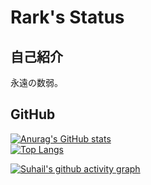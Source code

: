 # Rark's Status

## 自己紹介
永遠の数弱。<br>

## GitHub
[![Anurag's GitHub stats](https://github-readme-stats.vercel.app/api?username=rark7040&theme=graywhite)](https://github.com/anuraghazra/github-readme-stats)
<br>
[![Top Langs](https://github-readme-stats.vercel.app/api/top-langs/?username=rark7040&layout=compact)](https://github.com/anuraghazra/github-readme-stats)

[![Suhail's github activity graph](https://activity-graph.herokuapp.com/graph?username=suhailkakar&theme=react-dark)](https://github.com/rark7040)
